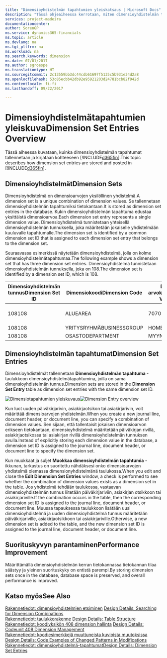 ```yaml
---
title: "Dimensioyhdistelmän tapahtumien yleiskatsaus | Microsoft Docs"
description: "Tässä ohjeaiheessa kerrotaan, miten dimensioyhdistelmän tapahtumat tallennetaan ja kirjataan ohjelmassa [!INCLUDE[d365fin](includes/d365fin_md.md)]."
services: project-madeira
documentationcenter: 
author: SorenGP
ms.service: dynamics365-financials
ms.topic: article
ms.devlang: na
ms.tgt_pltfrm: na
ms.workload: na
ms.search.keywords: dimension
ms.date: 07/01/2017
ms.author: sgroespe
ms.translationtype: HT
ms.sourcegitcommit: 2c13559bb3dc44cdb61697f5135c5b931e34d2a8
ms.openlocfilehash: 53c85ecbb42db92e95921203d24781bcb82f942d
ms.contentlocale: fi-fi
ms.lasthandoff: 09/22/2017

---
```

# <a name="dimension-set-entries-overview"></a><span data-ttu-id="5bead-103">Dimensioyhdistelmätapahtumien yleiskuva</span><span class="sxs-lookup"><span data-stu-id="5bead-103">Dimension Set Entries Overview</span></span>
<span data-ttu-id="5bead-104">Tässä aiheessa kuvataan, kuinka dimensioyhdistelmän tapahtumat tallennetaan ja kirjataan kohteeseen [!INCLUDE[d365fin](includes/d365fin_md.md)].</span><span class="sxs-lookup"><span data-stu-id="5bead-104">This topic describes how dimension set entries are stored and posted in [!INCLUDE[d365fin](includes/d365fin_md.md)].</span></span>  
  
## <a name="dimension-sets"></a><span data-ttu-id="5bead-105">Dimensioyhdistelmät</span><span class="sxs-lookup"><span data-stu-id="5bead-105">Dimension Sets</span></span>  
<span data-ttu-id="5bead-106">Dimensioyhdistelmä on dimensioarvojen yksilöllinen yhdistelmä.</span><span class="sxs-lookup"><span data-stu-id="5bead-106">A dimension set is a unique combination of dimension values.</span></span> <span data-ttu-id="5bead-107">Se tallennetaan dimensioyhdistelmän tapahtumiksi tietokantaan.</span><span class="sxs-lookup"><span data-stu-id="5bead-107">It is stored as dimension set entries in the database.</span></span> <span data-ttu-id="5bead-108">Kukin dimensioyhdistelmän tapahtuma edustaa yksittäistä dimensioarvoa.</span><span class="sxs-lookup"><span data-stu-id="5bead-108">Each dimension set entry represents a single dimension value.</span></span> <span data-ttu-id="5bead-109">Dimensioyhdistelmä tunnistetaan yhteisellä dimensioyhdistelmän tunnuksella, joka määritetään jokaiselle yhdistelmään kuuluvalle tapahtumalle.</span><span class="sxs-lookup"><span data-stu-id="5bead-109">The dimension set is identified by a common dimension set ID that is assigned to each dimension set entry that belongs to the dimension set.</span></span>  
  
<span data-ttu-id="5bead-110">Seuraavassa esimerkissä näytetään dimensioyhdistelmä, jolla on kolme dimensioyhdistelmätapahtumaa.</span><span class="sxs-lookup"><span data-stu-id="5bead-110">The following example shows a dimension set that has three dimension set entries.</span></span> <span data-ttu-id="5bead-111">Dimensioyhdistelmä tunnistetaan dimensioyhdistelmän tunnuksella, joka on 108.</span><span class="sxs-lookup"><span data-stu-id="5bead-111">The dimension set is identified by a dimension set ID, which is 108.</span></span>  
  
|<span data-ttu-id="5bead-112">Dimensioyhdistelmän tunnus</span><span class="sxs-lookup"><span data-stu-id="5bead-112">Dimension Set ID</span></span>|<span data-ttu-id="5bead-113">Dimensiokoodi</span><span class="sxs-lookup"><span data-stu-id="5bead-113">Dimension Code</span></span>|<span data-ttu-id="5bead-114">Dimension arvokoodi</span><span class="sxs-lookup"><span data-stu-id="5bead-114">Dimension Value Code</span></span>|<span data-ttu-id="5bead-115">Dimensioarvon nimi</span><span class="sxs-lookup"><span data-stu-id="5bead-115">Dimension Value Name</span></span>|  
|----------------------|--------------------|--------------------------|--------------------------|  
|<span data-ttu-id="5bead-116">108</span><span class="sxs-lookup"><span data-stu-id="5bead-116">108</span></span>|<span data-ttu-id="5bead-117">ALUE</span><span class="sxs-lookup"><span data-stu-id="5bead-117">AREA</span></span>|<span data-ttu-id="5bead-118">70</span><span class="sxs-lookup"><span data-stu-id="5bead-118">70</span></span>|<span data-ttu-id="5bead-119">Pohjois-Amerikka</span><span class="sxs-lookup"><span data-stu-id="5bead-119">America North</span></span>|  
|<span data-ttu-id="5bead-120">108</span><span class="sxs-lookup"><span data-stu-id="5bead-120">108</span></span>|<span data-ttu-id="5bead-121">YRITYSRYHMÄ</span><span class="sxs-lookup"><span data-stu-id="5bead-121">BUSINESSGROUP</span></span>|<span data-ttu-id="5bead-122">HOME</span><span class="sxs-lookup"><span data-stu-id="5bead-122">HOME</span></span>|<span data-ttu-id="5bead-123">Kotitalous</span><span class="sxs-lookup"><span data-stu-id="5bead-123">Home</span></span>|  
|<span data-ttu-id="5bead-124">108</span><span class="sxs-lookup"><span data-stu-id="5bead-124">108</span></span>|<span data-ttu-id="5bead-125">OSASTO</span><span class="sxs-lookup"><span data-stu-id="5bead-125">DEPARTMENT</span></span>|<span data-ttu-id="5bead-126">MYYNTI</span><span class="sxs-lookup"><span data-stu-id="5bead-126">SALES</span></span>|<span data-ttu-id="5bead-127">Myynti</span><span class="sxs-lookup"><span data-stu-id="5bead-127">Sales</span></span>|  
  
## <a name="dimension-set-entries"></a><span data-ttu-id="5bead-128">Dimensioyhdistelmän tapahtumat</span><span class="sxs-lookup"><span data-stu-id="5bead-128">Dimension Set Entries</span></span>  
<span data-ttu-id="5bead-129">Dimensioyhdistelmät tallennetaan **Dimensioyhdistelmän tapahtuma** -taulukkoon dimensioyhdistelmätapahtumina, joilla on sama dimensioyhdistelmän tunnus.</span><span class="sxs-lookup"><span data-stu-id="5bead-129">Dimension sets are stored in the **Dimension Set Entry** table as dimension set entries with the same dimension set ID.</span></span>  
  
<span data-ttu-id="5bead-130">![Dimensiotapahtumien yleiskuvaus](media/dimensionentrynav7.png "DimensionEntryNAV7")</span><span class="sxs-lookup"><span data-stu-id="5bead-130">![Dimension Entry overview](media/dimensionentrynav7.png "DimensionEntryNAV7")</span></span>  
  
<span data-ttu-id="5bead-131">Kun luot uuden päiväkirjarivin, asiakirjaotsikon tai asiakirjarivin, voit määrittää dimensioarvojen yhdistelmän.</span><span class="sxs-lookup"><span data-stu-id="5bead-131">When you create a new journal line, document header, or document line, you can specify a combination of dimension values.</span></span> <span data-ttu-id="5bead-132">Sen sijaan, että tallentaisit jokaisen dimensioarvon erikseen tietokantaan, dimensioyhdistelmä määritetään päiväkirjan rivillä, asiakirjaotsikossa tai asiakirjan rivillä dimensioyhdistelmän tunnuksen avulla.</span><span class="sxs-lookup"><span data-stu-id="5bead-132">Instead of explicitly storing each dimension value in the database, a dimension set ID is assigned to the journal line, document header, or document line to specify the dimension set.</span></span>  
  
<span data-ttu-id="5bead-133">Kun muokkaat ja suljet **Muokkaa dimensioyhdistelmän tapahtumia** -ikkunan, tarkastus on suoritettu nähdäksesi onko dimensioarvojen yhdistelmä olemassa dimensionyhdistelmänä taulukossa.</span><span class="sxs-lookup"><span data-stu-id="5bead-133">When you edit and close the **Edit Dimension Set Entries** window, a check is performed to see whether the combination of dimension values exists as a dimension set in the table.</span></span> <span data-ttu-id="5bead-134">Jos yhdistelmä tehdään taulukossa, vastaavan dimensioyhdistelmän tunnus liitetään päiväkirjariviin, asiakirjan otsikkoon tai asiakirjariville.</span><span class="sxs-lookup"><span data-stu-id="5bead-134">If the combination occurs in the table, then the corresponding dimension set ID is assigned to the journal line, document header, or document line.</span></span> <span data-ttu-id="5bead-135">Muussa tapauksessa taulukkoon lisätään uusi dimensioyhdistelmä ja uuden dimensioyhdistelmä tunnus määritetään päiväkirjariville, asiakirjaotsikkoon tai asiakirjariville.</span><span class="sxs-lookup"><span data-stu-id="5bead-135">Otherwise, a new dimension set is added to the table, and the new dimension set ID is assigned to the journal line, document header, or document line.</span></span>  
  
## <a name="performance-improvement"></a><span data-ttu-id="5bead-136">Suorituskyvyn parantaminen</span><span class="sxs-lookup"><span data-stu-id="5bead-136">Performance Improvement</span></span>  
<span data-ttu-id="5bead-137">Määrittämällä dimensioyhdistelmän kerran tietokannassa tietokannan tilaa säästyy ja yleinen suorituskyky on entistä parempi.</span><span class="sxs-lookup"><span data-stu-id="5bead-137">By storing dimension sets once in the database, database space is preserved, and overall performance is improved.</span></span>  
  
## <a name="see-also"></a><span data-ttu-id="5bead-138">Katso myös</span><span class="sxs-lookup"><span data-stu-id="5bead-138">See Also</span></span>  
<span data-ttu-id="5bead-139">[Rakennetiedot: dimensioyhdistelmien etsiminen](design-details-searching-for-dimension-combinations.md) </span><span class="sxs-lookup"><span data-stu-id="5bead-139">[Design Details: Searching for Dimension Combinations](design-details-searching-for-dimension-combinations.md) </span></span>  
<span data-ttu-id="5bead-140">[Rakennetiedot: taulukkorakenne](design-details-table-structure.md) </span><span class="sxs-lookup"><span data-stu-id="5bead-140">[Design Details: Table Structure](design-details-table-structure.md) </span></span>  
<span data-ttu-id="5bead-141">[Rakennetiedot: koodiyksikön 408 dimension hallinta](design-details-codeunit-408-dimension-management.md) </span><span class="sxs-lookup"><span data-stu-id="5bead-141">[Design Details: Codeunit 408 Dimension Management](design-details-codeunit-408-dimension-management.md) </span></span>  
<span data-ttu-id="5bead-142">[Rakennetiedot: koodiesimerkkejä muuttuneista kuvioista muutoksissa](design-details-code-examples-of-changed-patterns-in-modifications.md) </span><span class="sxs-lookup"><span data-stu-id="5bead-142">[Design Details: Code Examples of Changed Patterns in Modifications](design-details-code-examples-of-changed-patterns-in-modifications.md) </span></span>  
[<span data-ttu-id="5bead-143">Rakennetiedot: dimensioyhdistelmä-tapahtumat</span><span class="sxs-lookup"><span data-stu-id="5bead-143">Design Details: Dimension Set Entries</span></span>](design-details-dimension-set-entries.md)   

